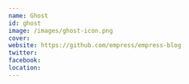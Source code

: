 ```yaml
---
name: Ghost
id: ghost
image: /images/ghost-icon.png
cover:
website: https://github.com/empress/empress-blog
twitter:
facebook:
location:
---
```


